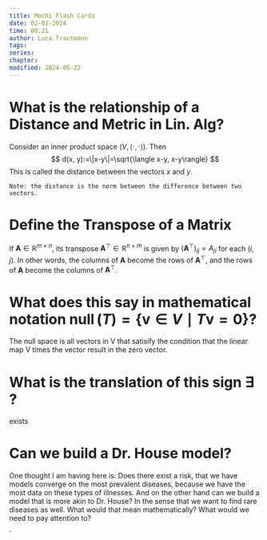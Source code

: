 ```yaml
---
title: Mochi Flash Cards
date: 02-02-2024
time: 08:21
author: Luca Trautmann
tags: 
series: 
chapter: 
modified: 2024-05-22
---
```

# What is the relationship of a Distance and Metric in Lin. Alg?

Consider an inner product space $(V,\langle\cdot, \cdot\rangle)$. Then
$$
d(x, y):=\|x-y\|=\sqrt{\langle x-y, x-y\rangle}
$$
This is called the distance between the vectors $x$ and $y$.

`Note: the distance is the norm between the difference between two vectors.`


# Define the Transpose of a Matrix
If $\mathbf{A} \in \mathbb{R}^{m \times n}$, its transpose $\mathbf{A}^{\top} \in \mathbb{R}^{n \times m}$ is given by $\left(\mathbf{A}^{\top}\right)_{i j}=A_{j i}$ for each $(i, j)$. In other words, the columns of $\mathbf{A}$ become the rows of $\mathbf{A}^{\top}$, and the rows of $\mathbf{A}$ become the columns of $\mathbf{A}^{\top}$.

# What does this say in mathematical notation $\operatorname{null}(T)=\{\mathbf{v} \in V \mid T \mathbf{v}=\mathbf{0}\}$?
The null space is all vectors in V that satisify the condition that the linear map V times the vector result in the zero vector.

# What is the translation of this sign $\exists$ ?
exists

# Can we build a Dr. House model? 
One thought I am having here is: Does there exist a risk, that we have models converge on the most prevalent diseases, because we have the most data on these types of illnesses. And on the other hand can we build a model that is more akin to Dr. House? In the sense that we want to find rare diseases as well. What would that mean mathematically? What would we need to pay attention to?

`